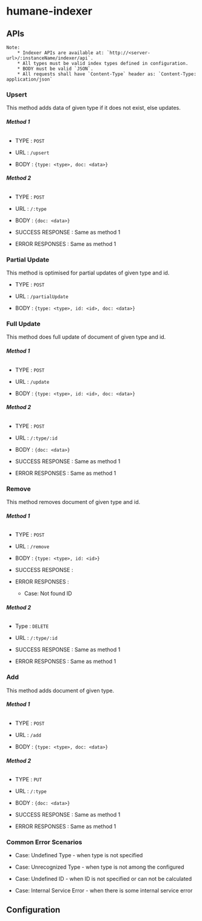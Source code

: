 # humane-indexer

## APIs

```
Note:
    * Indexer APIs are available at: `http://<server-url>/:instanceName/indexer/api`.
    * All types must be valid index types defined in configuration.
    * BODY must be valid `JSON`.
    * All requests shall have `Content-Type` header as: `Content-Type: application/json`
```

### Upsert

This method adds data of given type if it does not exist, else updates.

###### **Method 1**

- TYPE  : `POST`

- URL   : `/upsert`

- BODY  : `{type: <type>, doc: <data>}`

###### **Method 2**

- TYPE  : `POST`

- URL   : `/:type`

- BODY  : `{doc: <data>}`

- SUCCESS RESPONSE  : Same as method 1

- ERROR RESPONSES   : Same as method 1

### Partial Update

This method is optimised for partial updates of given type and id.

- TYPE  : `POST`

- URL   : `/partialUpdate`

- BODY  : `{type: <type>, id: <id>, doc: <data>}`

### Full Update

This method does full update of document of given type and id.

###### **Method 1**

- TYPE  : `POST`

- URL   : `/update`

- BODY  : `{type: <type>, id: <id>, doc: <data>}`
  
###### **Method 2**

- TYPE  : `POST`

- URL   : `/:type/:id`

- BODY  : `{doc: <data>}`

- SUCCESS RESPONSE  : Same as method 1

- ERROR RESPONSES   : Same as method 1

### Remove

This method removes document of given type and id.

###### **Method 1**

- TYPE  : `POST`

- URL   : `/remove`

- BODY  : `{type: <type>, id: <id>}`

- SUCCESS RESPONSE  :

- ERROR RESPONSES   :
  
    - Case: Not found ID
    
###### **Method 2**

- Type  : `DELETE`

- URL   : `/:type/:id`

- SUCCESS RESPONSE  : Same as method 1

- ERROR RESPONSES   : Same as method 1

### Add

This method adds document of given type.

###### **Method 1**

- TYPE  : `POST`

- URL   : `/add`

- BODY  : `{type: <type>, doc: <data>}`

###### **Method 2**

- TYPE  : `PUT`

- URL   : `/:type`

- BODY  : `{doc: <data>}`

- SUCCESS RESPONSE  : Same as method 1

- ERROR RESPONSES   : Same as method 1

### Common Error Scenarios

- Case: Undefined Type - when type is not specified

- Case: Unrecognized Type - when type is not among the configured
         
- Case: Undefined ID - when ID is not specified or can not be calculated
  
- Case: Internal Service Error - when there is some internal service error

## Configuration